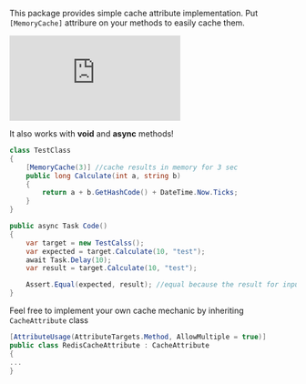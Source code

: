 ﻿This package provides simple cache attribute implementation. 
Put ```[MemoryCache]``` attribure on your methods to easily cache them. 

[![Nuget](https://img.shields.io/nuget/v/Aspects.Cache?style=flat-square)](https://www.nuget.org/packages/Aspects.Cache/)

It also works with **void** and **async** methods!

```c#
class TestClass
{
    [MemoryCache(3)] //cache results in memory for 3 sec
    public long Calculate(int a, string b)
    {
        return a + b.GetHashCode() + DateTime.Now.Ticks;
    }
}

public async Task Code()
{
    var target = new TestCalss();
    var expected = target.Calculate(10, "test");
    await Task.Delay(10);
    var result = target.Calculate(10, "test");

    Assert.Equal(expected, result); //equal because the result for input parameters is cached for 3 sec
}
```

Feel free to implement your own cache mechanic by inheriting ```CacheAttribute``` class

```c#
[AttributeUsage(AttributeTargets.Method, AllowMultiple = true)]
public class RedisCacheAttribute : CacheAttribute
{
...
}

```
